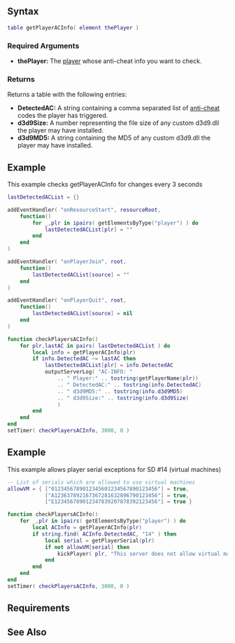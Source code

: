 Syntax
------

``` lua
table getPlayerACInfo( element thePlayer )
```

### Required Arguments

-   **thePlayer:** The [player](/docs/player.md "wikilink") whose anti-cheat info you want to check.

### Returns

Returns a table with the following entries:

-   **DetectedAC:** A string containing a comma separated list of [anti-cheat](/docs/Anti-cheat_guide.md "wikilink") codes the player has triggered.
-   **d3d9Size:** A number representing the file size of any custom d3d9.dll the player may have installed.
-   **d3d9MD5:** A string containing the MD5 of any custom d3d9.dll the player may have installed.

Example
-------

This example checks getPlayerACInfo for changes every 3 seconds

``` lua
lastDetectedACList = {}

addEventHandler( "onResourceStart", resourceRoot,
    function()
        for _,plr in ipairs( getElementsByType("player") ) do
            lastDetectedACList[plr] = ""
        end
    end
)

addEventHandler( "onPlayerJoin", root,
    function()
        lastDetectedACList[source] = ""
    end
)

addEventHandler( "onPlayerQuit", root,
    function()
        lastDetectedACList[source] = nil
    end
)

function checkPlayersACInfo()
    for plr,lastAC in pairs( lastDetectedACList ) do
        local info = getPlayerACInfo(plr)
        if info.DetectedAC ~= lastAC then
            lastDetectedACList[plr] = info.DetectedAC
            outputServerLog( "AC-INFO: "
                .. " Player:" .. tostring(getPlayerName(plr))
                .. " DetectedAC:" .. tostring(info.DetectedAC)
                .. " d3d9MD5:" .. tostring(info.d3d9MD5)
                .. " d3d9Size:" .. tostring(info.d3d9Size)
                )
        end
    end
end
setTimer( checkPlayersACInfo, 3000, 0 )
```

Example
-------

This example allows player serial exceptions for SD \#14 (virtual machines)

``` lua
-- List of serials which are allowed to use virtual machines
allowVM = { ["0123456789012345601234567890123456"] = true,
            ["A123637892167367281632896790123456"] = true,
            ["E123456789012347839207878392123456"] = true }

function checkPlayersACInfo()
    for _,plr in ipairs( getElementsByType("player") ) do
        local ACInfo = getPlayerACInfo(plr)
        if string.find( ACInfo.DetectedAC, "14" ) then
            local serial = getPlayerSerial(plr)
            if not allowVM[serial] then
                kickPlayer( plr, "This server does not allow virtual machines." )
            end
        end
    end
end
setTimer( checkPlayersACInfo, 3000, 0 )
```

Requirements
------------

See Also
--------
